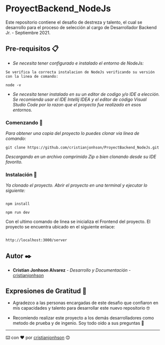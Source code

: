 # ProyectBackend_NodeJs


Este repositorio contiene el desafio de destreza y talento, el cual se desarrollo para el proceso de selección al cargo de Desarrollador Backend Jr. - Septiembre 2021.


## Pre-requisitos 📋



* _Se necesita tener configurado e instalado el entorno de NodeJs:_


```
Se verifica la correcta instalacion de NodeJs verificando su versión con la linea de comando:

node -v

```

*  _Se necesita tener instalado en su un editor de codigo y/o IDE a elección. Se recomienda usar el IDE Intellij IDEA y el editor de código Visual Studio Code por la razon que el proyecto fue realizado en esos entornos._



### Comenzando 🚀

_Para obtener una copia del proyecto lo puedes clonar via linea de comando:_

```
git clone https://github.com/cristianjonhson/ProyectBackend_NodeJs.git 

```

_Descargando en un archivo comprimido Zip o bien clonando desde su IDE favorito._  
 

### Instalación 🔧

_Ya clonado el proyecto. Abrir el proyecto en una terminal y ejecutar lo siguiente:_

```

npm install

npm run dev
```

Con el ultimo comando de linea se inicializa el Frontend del proyecto. El proyecto se encuentra ubicado en el siguiente enlace:

```

http://localhost:3000/server

```


## Autor ✒️

* **Cristian Jonhson Alvarez** - *Desarrollo y Documentación* - [cristianjonhson](https://github.com/cristianjonhson)



## Expresiones de Gratitud 🎁

* Agradezco a las personas encargadas de este desafio que confiaron en mis capacidades y talento para desarrollar este nuevo repositorio 🤓

* Recomiendo realizar este proyecto a los demás desarrolladores como metodo de prueba y de ingenio. Soy todo oido a sus preguntas 📢





---
⌨️ con ❤️ por [cristianjonhson](https://github.com/cristianjonhson) 😊
